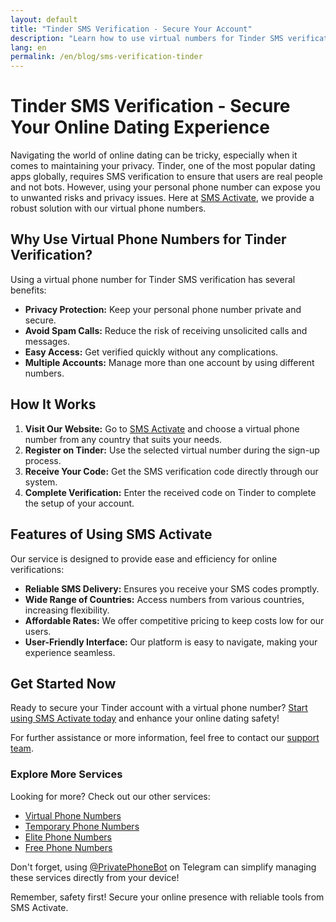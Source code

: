 ```yaml
---
layout: default
title: "Tinder SMS Verification - Secure Your Account"
description: "Learn how to use virtual numbers for Tinder SMS verification without risking your personal information."
lang: en
permalink: /en/blog/sms-verification-tinder
---
```


# Tinder SMS Verification - Secure Your Online Dating Experience

Navigating the world of online dating can be tricky, especially when it comes to maintaining your privacy. Tinder, one of the most popular dating apps globally, requires SMS verification to ensure that users are real people and not bots. However, using your personal phone number can expose you to unwanted risks and privacy issues. Here at [SMS Activate](https://sms-activate.app), we provide a robust solution with our virtual phone numbers.

## Why Use Virtual Phone Numbers for Tinder Verification?

Using a virtual phone number for Tinder SMS verification has several benefits:

- **Privacy Protection:** Keep your personal phone number private and secure.
- **Avoid Spam Calls:** Reduce the risk of receiving unsolicited calls and messages.
- **Easy Access:** Get verified quickly without any complications.
- **Multiple Accounts:** Manage more than one account by using different numbers.

## How It Works

1. **Visit Our Website:** Go to [SMS Activate](https://sms-activate.app) and choose a virtual phone number from any country that suits your needs.
2. **Register on Tinder:** Use the selected virtual number during the sign-up process.
3. **Receive Your Code:** Get the SMS verification code directly through our system.
4. **Complete Verification:** Enter the received code on Tinder to complete the setup of your account.

## Features of Using SMS Activate

Our service is designed to provide ease and efficiency for online verifications:

- **Reliable SMS Delivery:** Ensures you receive your SMS codes promptly.
- **Wide Range of Countries:** Access numbers from various countries, increasing flexibility.
- **Affordable Rates:** We offer competitive pricing to keep costs low for our users.
- **User-Friendly Interface:** Our platform is easy to navigate, making your experience seamless.

## Get Started Now

Ready to secure your Tinder account with a virtual phone number? [Start using SMS Activate today](https://sms-activate.app/get-started) and enhance your online dating safety!

For further assistance or more information, feel free to contact our [support team](mailto:support@sms-activate.app).

### Explore More Services

Looking for more? Check out our other services:
- [Virtual Phone Numbers](/virtual-phone-numbers)
- [Temporary Phone Numbers](/temporary-phone-numbers)
- [Elite Phone Numbers](/elite-phone-numbers)
- [Free Phone Numbers](/free-phone-numbers)

Don't forget, using [@PrivatePhoneBot](https://t.me/PrivatePhoneBot) on Telegram can simplify managing these services directly from your device!

Remember, safety first! Secure your online presence with reliable tools from SMS Activate.